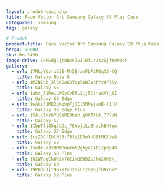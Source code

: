 ```yaml
---
layout: produk-casinghp
title: Face Vector Art Samsung Galaxy S9 Plus Case
categories: samsung
tags: galaxy

# Produk
product-title: Face Vector Art Samsung Galaxy S9 Plus Case
harga: 90000
sku: hn-3490
image-drive: 19PGdgJjt9Bxs7vJ10iLr2szGjfU9VQoP
gallery:
  - url: 17NkyYUvrxGJE-M45EramFbAiMUqXB-CQ
    title: Galaxy Note 8
  - url: 1MZNZnb_3lSKOaK3Tqy5oW3VcMYv0PlSy
    title: Galaxy S6
  - url: 1ahx_51ReiLWGyCvFFL2ij5CtraAVY_QI
    title: Galaxy S6 Edge
  - url: 1wAkiF1ME2qKzbpTjJClSNNejaoE-tZlV
    title: Galaxy S6 Edge Plus
  - url: 1SAlLTnzhYUQzREObeh_q0KTfL6_7PVzW
    title: Galaxy S7
  - url: 1IbpT8j45qJbDc_T8YvjiLa5hxihBH0qm
    title: Galaxy S7 Edge
  - url: 1csZ6CfIhtHtS-76fitD5eY-DEkMKflwA
    title: Galaxy S8
  - url: 1snOr-oJzOMWOmurmN2gkyeG4Bi2pNp40
    title: Galaxy S8 Plus
  - url: 1kZWTpgChURJmf8IimQBHBZa2hG2HMBv_
    title: Galaxy S9
  - url: 19PGdgJjt9Bxs7vJ10iLr2szGjfU9VQoP
    title: Galaxy S9 Plus
---
```

